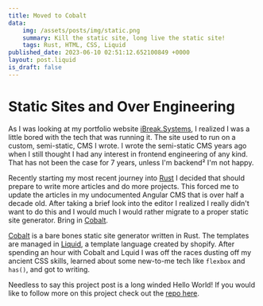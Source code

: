 ```yaml
---
title: Moved to Cobalt
data:
    img: /assets/posts/img/static.png
    summary: Kill the static site, long live the static site!
    tags: Rust, HTML, CSS, Liquid
published_date: 2023-06-10 02:51:12.652100849 +0000
layout: post.liquid
is_draft: false
---
```

# Static Sites and Over Engineering

As I was looking at my portfolio website [iBreak.Systems](https://ibreak.systems), I realized I was a little bored with the tech that was running it.  The site used to run on a custom, semi-static, CMS I wrote.  I wrote the semi-static CMS years ago when I still thought I had any interest in frontend engineering of any kind.  That has not been the case for 7 years, unless I'm backend² I'm not happy.

Recently starting my most recent journey into [Rust](https://www.rust-lang.org/) I decided that should prepare to write more articles and do more projects.  This forced me to update the articles in my undocumented Angular CMS that is over half a decade old.  After taking a brief look into the editor I realized I really didn't want to do this and I would much I would rather migrate to a proper static site generator.  Bring in [Cobalt](https://cobalt-org.github.io/).

[Cobalt](https://cobalt-org.github.io/) is a bare bones static site generator written in Rust.  The templates are managed in [Liquid](https://shopify.github.io/liquid/), a template language created by shopify.  After spending an hour with Cobalt and Lquid I was off the races dusting off my ancient CSS skills, learned about some new-to-me tech like `flexbox` and `has()`, and got to writing.

Needless to say this project post is a long winded Hello World!  If you would like to follow more on this project check out the [repo here](https://github.com/0x4445565A/0x4445565A.github.io).
